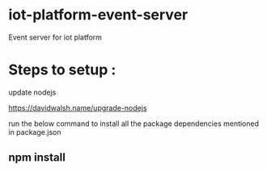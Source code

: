 # iot-platform-event-server
Event server for iot platform

# Steps to setup : 

update nodejs

https://davidwalsh.name/upgrade-nodejs

run the below command to install all the package dependencies mentioned in package.json 

## npm install
